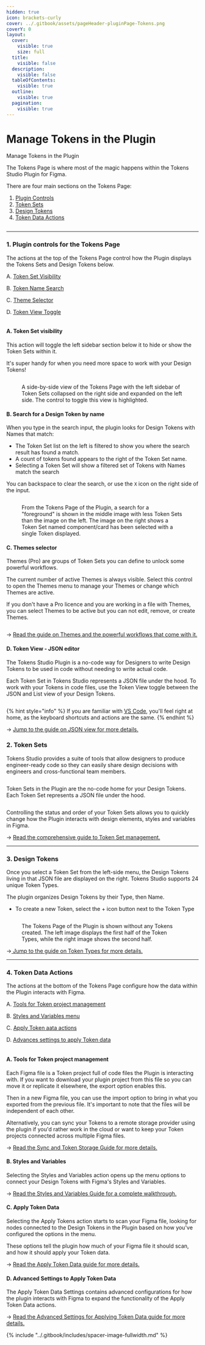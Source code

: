 ```yaml
---
hidden: true
icon: brackets-curly
cover: ../.gitbook/assets/pageHeader-pluginPage-Tokens.png
coverY: 0
layout:
  cover:
    visible: true
    size: full
  title:
    visible: false
  description:
    visible: false
  tableOfContents:
    visible: true
  outline:
    visible: true
  pagination:
    visible: true
---
```


# Manage Tokens in the Plugin

Manage Tokens in the Plugin

The Tokens Page is where most of the magic happens within the Tokens Studio Plugin for Figma.

There are four main sections on the Tokens Page:

1. [Plugin Controls](plugin-features.md#id-1.-plugin-controls-for-the-tokens-page)
2. [Token Sets](plugin-features.md#id-2.-token-sets)
3. [Design Tokens](plugin-features.md#id-3.-design-tokens)
4. [Token Data Actions ](plugin-features.md#id-4.-token-data-actions)

<figure><img src="../.gitbook/assets/tokensPage-allAnnotated-V2-2.png" alt=""><figcaption></figcaption></figure>

***



### 1. Plugin controls for the Tokens Page

The actions at the top of the Tokens Page control how the Plugin displays the Tokens Sets and Design Tokens below.

A. [Token Set Visibility](plugin-features.md#a.-token-set-visibility)

B. [Token Name Search](plugin-features.md#b.-search-for-a-design-token-by-name)

C. [Theme Selector](plugin-features.md#c.-themes-selector)

D. [Token View Toggle](plugin-features.md#d.-token-view-json-editor)

<figure><img src="../.gitbook/assets/tokensPage-TopAnnotated-V2-2. (1).png" alt=""><figcaption></figcaption></figure>



#### A. Token Set visibility

This action will toggle the left sidebar section below it to hide or show the Token Sets within it.

It's super handy for when you need more space to work with your Design Tokens!

<figure><img src="../.gitbook/assets/tokensPage-CollapseSet-Annotated-V2-2..png" alt=""><figcaption><p>A side-by-side view of the Tokens Page with the left sidebar of Token Sets collapsed on the right side and expanded on the left side. The control to toggle this view is highlighted. </p></figcaption></figure>



#### B. Search for a Design Token by name

When you type in the search input, the plugin looks for Design Tokens with Names that match:

* The Token Set list on the left is filtered to show you where the search result has found a match.
* A count of tokens found appears to the right of the Token Set name.&#x20;
* Selecting a Token Set will show a filtered set of Tokens with Names match the search

You can backspace to clear the search, or use the `X` icon on the right side of the input.

<figure><img src="../.gitbook/assets/search TokenName-V2-5.1.png" alt=""><figcaption><p>From the Tokens Page of the Plugin, a search for a "foreground" is shown in the middle image with less Token Sets than the image on the left. The image on the right shows a Token Set named component/card has been selected with a single Token displayed.</p></figcaption></figure>



#### C. Themes selector

Themes (Pro) are groups of Token Sets you can define to unlock some powerful workflows.

The current number of active Themes is always visible. Select this control to open the Themes menu to manage your Themes or change which Themes are active.

If you don't have a Pro licence and you are working in a file with Themes, you can select Themes to be active but you can not edit, remove, or create Themes.

<figure><img src="../.gitbook/assets/tokensPage-themeSelected-V2-2..png" alt=""><figcaption></figcaption></figure>

→ [Read the guide on Themes and the powerful workflows that come with it.](../manage-themes/themes-overview.md)



#### D. Token View - JSON editor

The Tokens Studio Plugin is a no-code way for Designers to write Design Tokens to be used in code without needing to write actual code.

Each Token Set in Tokens Studio represents a JSON file under the hood. To work with your Tokens in code files, use the Token View toggle between the JSON and List view of your Design Tokens.&#x20;

<figure><img src="../.gitbook/assets/tokensPage-JSONview-V2-2..png" alt=""><figcaption></figcaption></figure>

{% hint style="info" %}
If you are familiar with [VS Code](https://code.visualstudio.com/), you'll feel right at home, as the keyboard shortcuts and actions are the same.
{% endhint %}

→ [Jump to the guide on JSON view for more details. ](token-sets/json-view.md)



### 2. Token Sets

Tokens Studio provides a suite of tools that allow designers to produce engineer-ready code so they can easily share design decisions with engineers and cross-functional team members.

<figure><img src="../.gitbook/assets/infographic-tokenSet-JSON@2x.png" alt=""><figcaption></figcaption></figure>

Token Sets in the Plugin are the no-code home for your Design Tokens. Each Token Set represents a JSON file under the hood.

<figure><img src="../.gitbook/assets/token-view-list-jscon-V2-1.png" alt=""><figcaption></figcaption></figure>



Controlling the status and order of your Token Sets allows you to quickly change how the Plugin interacts with design elements, styles and variables in Figma.

→ [Read the comprehensive guide to Token Set management.](token-sets/)

***



### 3. Design Tokens

Once you select a Token Set from the left-side menu, the Design Tokens living in that JSON file are displayed on the right. Tokens Studio supports 24 unique Token Types.&#x20;

The plugin organizes Design Tokens by their Type, then Name.&#x20;

* To create a new Token, select the + icon button next to the Token Type



<figure><img src="../.gitbook/assets/tokenType-overview-all.png" alt=""><figcaption><p>The Tokens Page of the Plugin is shown without any Tokens created. The left image displays the first half of the Token Types, while the right image shows the second half. </p></figcaption></figure>



→[ Jump to the guide on Token Types for more details.](token-types/)

***



### 4. Token Data Actions

The actions at the bottom of the Tokens Page configure how the data within the Plugin interacts with Figma.

A. [Tools for Token project management](plugin-features.md#a.-tools-for-token-project-management)

B. [Styles and Variables menu](plugin-features.md#b.-styles-and-variables)

C. [Apply Token aata actions](plugin-features.md#c.-apply-token-data)

D. [Advances settings to apply Token data](plugin-features.md#d.-advanced-settings-to-apply-token-data)

<figure><img src="../.gitbook/assets/TokensPage-dataActions - V2-01.png" alt=""><figcaption></figcaption></figure>

#### A. Tools for Token project management

Each Figma file is a Token project full of code files the Plugin is interacting with. If you want to download your plugin project from this file so you can move it or replicate it elsewhere, the export option enables this.

Then in a new Figma file, you can use the import option to bring in what you exported from the previous file. It's important to note that the files will be independent of each other.

Alternatively, you can sync your Tokens to a remote storage provider using the plugin if you'd rather work in the cloud or want to keep your Token projects connected across multiple Figma files.

→ [Read the Sync and Token Storage Guide for more details.](../token-storage/manage-sync-provider/)



#### B. Styles and Variables

Selecting the Styles and Variables action opens up the menu options to connect your Design Tokens with Figma's Styles and Variables.

→ [Read the Styles and Variables Guide for a complete walkthrough.](../figma/export/)



#### C. Apply Token Data

Selecting the Apply Tokens action starts to scan your Figma file, looking for nodes connected to the Design Tokens in the Plugin based on how you've configured the options in the menu.

These options tell the plugin how much of your Figma file it should scan, and how it should apply your Token data.

→ [Read the Apply Token Data guide for more details. ](apply-token-data/)



#### D. Advanced Settings to Apply Token Data

The Apply Token Data Settings contains advanced configurations for how the plugin interacts with Figma to expand the functionality of the Apply Token Data actions.&#x20;

→ [Read the Advanced Settings for Applying Token Data guide for more details.](apply-token-data/settings.md)



{% include "../.gitbook/includes/spacer-image-fullwidth.md" %}
